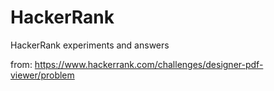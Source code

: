 # HackerRank
HackerRank experiments and answers

from: https://www.hackerrank.com/challenges/designer-pdf-viewer/problem
